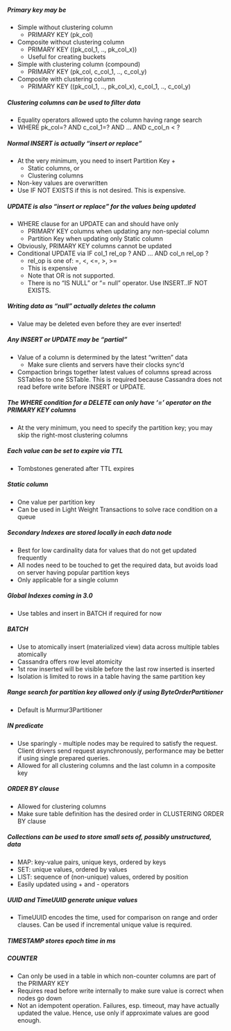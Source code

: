 ##### Primary key may be
* Simple without clustering column
  * PRIMARY KEY (pk_col)
* Composite without clustering column
  * PRIMARY KEY ((pk_col_1, .., pk_col_x))
  * Useful for creating buckets
* Simple with clustering column (compound)
  * PRIMARY KEY (pk_col, c_col_1, .., c_col_y)
* Composite with clustering column
  * PRIMARY KEY ((pk_col_1, .., pk_col_x), c_col_1, .., c_col_y)

##### Clustering columns can be used to filter data
* Equality operators allowed upto the column having range search
* WHERE pk_col=? AND c_col_1=? AND ... AND c_col_n < ?

##### Normal INSERT is actually “insert or replace”
* At the very minimum, you need to insert Partition Key +
  * Static columns, or
  * Clustering columns
* Non-key values are overwritten
* Use IF NOT EXISTS if this is not desired. This is expensive.

##### UPDATE is also “insert or replace” for the values being updated
* WHERE clause for an UPDATE can and should have only
  * PRIMARY KEY columns when updating any non-special column
  * Partition Key when updating only Static column
* Obviously, PRIMARY KEY columns cannot be updated
* Conditional UPDATE via IF col_1 rel_op ? AND … AND col_n rel_op ?
  * rel_op is one of: =, <, <=, >, >=
  * This is expensive
  * Note that OR is not supported.
  * There is no “IS NULL” or “= null” operator. Use INSERT..IF NOT EXISTS.

##### Writing data as “null” actually deletes the column
* Value may be deleted even before they are ever inserted!

##### Any INSERT or UPDATE may be “partial”
* Value of a column is determined by the latest “written” data
  * Make sure clients and servers have their clocks sync’d
* Compaction brings together latest values of columns spread across SSTables to one SSTable. This is required because Cassandra does not read before write before INSERT or UPDATE.

##### The WHERE condition for a DELETE can only have ‘=’ operator on the PRIMARY KEY columns
* At the very minimum, you need to specify the partition key; you may skip the right-most clustering columns

##### Each value can be set to expire via TTL
* Tombstones generated after TTL expires

##### Static column
* One value per partition key
* Can be used in Light Weight Transactions to solve race condition on a queue

##### Secondary Indexes are stored locally in each data node
* Best for low cardinality data for values that do not get updated frequently
* All nodes need to be touched to get the required data, but avoids load on server having popular partition keys
* Only applicable for a single column

##### Global Indexes coming in 3.0
* Use tables and insert in BATCH if required for now

##### BATCH
* Use to atomically insert (materialized view) data across multiple tables atomically
* Cassandra offers row level atomicity
* 1st row inserted will be visible before the last row inserted is inserted
* Isolation is limited to rows in a table having the same partition key

##### Range search for partition key allowed only if using ByteOrderPartitioner
* Default is Murmur3Partitioner

##### IN predicate
* Use sparingly - multiple nodes may be required to satisfy the request. Client drivers send request asynchronously, performance may be better if using single prepared queries.
* Allowed for all clustering columns and the last column in a composite key

##### ORDER BY clause
* Allowed for clustering columns
* Make sure table definition has the desired order in CLUSTERING ORDER BY clause

##### Collections can be used to store small sets of, possibly unstructured, data
* MAP: key-value pairs, unique keys, ordered by keys
* SET: unique values, ordered by values
* LIST: sequence of (non-unique) values, ordered by position
* Easily updated using + and - operators

##### UUID and TimeUUID generate unique values
* TimeUUID encodes the time, used for comparison on range and order clauses. Can be used if incremental unique value is required.

##### TIMESTAMP stores epoch time in ms

##### COUNTER
* Can only be used in a table in which non-counter columns are part of the PRIMARY KEY
* Requires read before write internally to make sure value is correct when nodes go down
* Not an idempotent operation. Failures, esp. timeout, may have actually updated the value. Hence, use only if approximate values are good enough.
